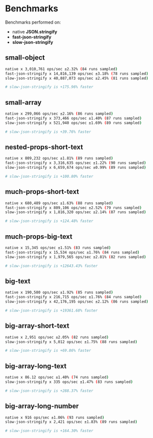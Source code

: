 
# Benchmarks

Benchmarks performed on:
- native **JSON.stringify**
- **fast-json-stringify**
- **slow-json-stringify**


## small-object 

```bash
native x 3,010,761 ops/sec ±2.32% (84 runs sampled)
fast-json-stringify x 14,816,139 ops/sec ±3.18% (78 runs sampled)
slow-json-stringify x 40,887,073 ops/sec ±2.45% (81 runs sampled)

# slow-json-stringify is +175.96% faster

```

## small-array 

```bash
native x 299,066 ops/sec ±2.16% (86 runs sampled)
fast-json-stringify x 373,466 ops/sec ±1.40% (87 runs sampled)
slow-json-stringify x 521,940 ops/sec ±1.69% (89 runs sampled)

# slow-json-stringify is +39.76% faster

```

## nested-props-short-text 

```bash
native x 809,232 ops/sec ±1.81% (89 runs sampled)
fast-json-stringify x 3,316,635 ops/sec ±1.22% (90 runs sampled)
slow-json-stringify x 6,659,674 ops/sec ±0.99% (89 runs sampled)

# slow-json-stringify is +100.80% faster

```

## much-props-short-text 

```bash
native x 680,489 ops/sec ±1.63% (88 runs sampled)
fast-json-stringify x 809,106 ops/sec ±2.52% (79 runs sampled)
slow-json-stringify x 1,816,320 ops/sec ±2.14% (87 runs sampled)

# slow-json-stringify is +124.48% faster

```

## much-props-big-text 

```bash
native x 15,345 ops/sec ±1.51% (83 runs sampled)
fast-json-stringify x 15,534 ops/sec ±1.76% (84 runs sampled)
slow-json-stringify x 1,979,565 ops/sec ±2.81% (82 runs sampled)

# slow-json-stringify is +12643.43% faster

```

## big-text 

```bash
native x 190,580 ops/sec ±1.92% (85 runs sampled)
fast-json-stringify x 216,715 ops/sec ±1.76% (84 runs sampled)
slow-json-stringify x 42,176,195 ops/sec ±2.12% (86 runs sampled)

# slow-json-stringify is +19361.68% faster

```

## big-array-short-text 

```bash
native x 2,951 ops/sec ±2.05% (82 runs sampled)
slow-json-stringify x 5,012 ops/sec ±1.75% (88 runs sampled)

# slow-json-stringify is +69.86% faster

```

## big-array-long-text 

```bash
native x 86.12 ops/sec ±1.40% (74 runs sampled)
slow-json-stringify x 335 ops/sec ±1.47% (83 runs sampled)

# slow-json-stringify is +288.37% faster

```

## big-array-long-number 

```bash
native x 916 ops/sec ±1.06% (93 runs sampled)
slow-json-stringify x 2,421 ops/sec ±1.83% (89 runs sampled)

# slow-json-stringify is +164.30% faster

```


